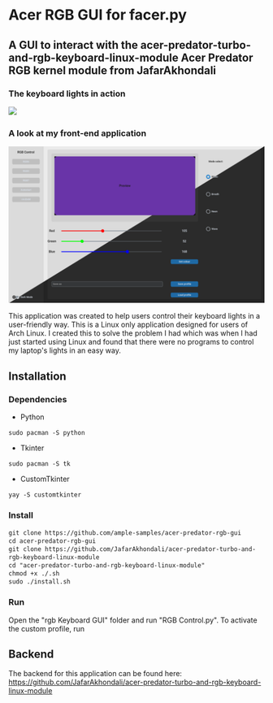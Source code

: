 # Acer RGB GUI for facer.py
## A GUI to interact with the acer-predator-turbo-and-rgb-keyboard-linux-module Acer Predator RGB kernel module from JafarAkhondali

### The keyboard lights in action
![](https://raw.githubusercontent.com/JafarAkhondali/acer-predator-turbo-and-rgb-keyboard-linux-module/main/keyboard.webp)

### A look at my front-end application
![](https://raw.githubusercontent.com/ample-samples/web-portfolio/190384147cc67410606e54d72615f6b22b3a66ed/src/files/pictures/RGB%20Acer%20GUI.png)

This application was created to help users control their keyboard lights in a user-friendly way. This is a Linux only application designed for users of Arch Linux. I created this to solve the problem I had which was when I had just started using Linux and found that there were no programs to control my laptop's lights in an easy way.

## Installation

### Dependencies
- Python
```
sudo pacman -S python
```
- Tkinter
```
sudo pacman -S tk
```
- CustomTkinter
```
yay -S customtkinter
```

### Install
```
git clone https://github.com/ample-samples/acer-predator-rgb-gui
cd acer-predator-rgb-gui
git clone https://github.com/JafarAkhondali/acer-predator-turbo-and-rgb-keyboard-linux-module
cd "acer-predator-turbo-and-rgb-keyboard-linux-module"
chmod +x ./.sh
sudo ./install.sh
```

### Run
Open the "rgb Keyboard GUI" folder and run "RGB Control.py". To activate the custom profile, run 

## Backend
The backend for this application can be found here: https://github.com/JafarAkhondali/acer-predator-turbo-and-rgb-keyboard-linux-module
